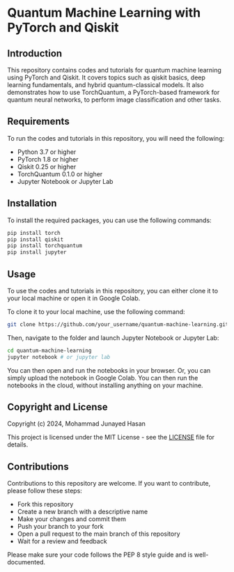# Quantum Machine Learning with PyTorch and Qiskit
## Introduction
This repository contains codes and tutorials for quantum machine learning using PyTorch and Qiskit. It covers topics such as qiskit basics, deep learning fundamentals, and hybrid quantum-classical models. It also demonstrates how to use TorchQuantum, a PyTorch-based framework for quantum neural networks, to perform image classification and other tasks.

## Requirements
To run the codes and tutorials in this repository, you will need the following:

- Python 3.7 or higher
- PyTorch 1.8 or higher
- Qiskit 0.25 or higher
- TorchQuantum 0.1.0 or higher
- Jupyter Notebook or Jupyter Lab

## Installation
To install the required packages, you can use the following commands:

```bash
pip install torch
pip install qiskit
pip install torchquantum
pip install jupyter
```

## Usage
To use the codes and tutorials in this repository, you can either clone it to your local machine or open it in Google Colab.

To clone it to your local machine, use the following command:

```bash
git clone https://github.com/your_username/quantum-machine-learning.git
```

Then, navigate to the folder and launch Jupyter Notebook or Jupyter Lab:

```bash
cd quantum-machine-learning
jupyter notebook # or jupyter lab
```

You can then open and run the notebooks in your browser. Or, you can simply upload the notebook in Google Colab. You can then run the notebooks in the cloud, without installing anything on your machine.

## Copyright and License

Copyright (c) 2024, Mohammad Junayed Hasan 

This project is licensed under the MIT License - see the [LICENSE](LICENSE) file for details.


## Contributions
Contributions to this repository are welcome. If you want to contribute, please follow these steps:

- Fork this repository
- Create a new branch with a descriptive name
- Make your changes and commit them
- Push your branch to your fork
- Open a pull request to the main branch of this repository
- Wait for a review and feedback
  
Please make sure your code follows the PEP 8 style guide and is well-documented.
